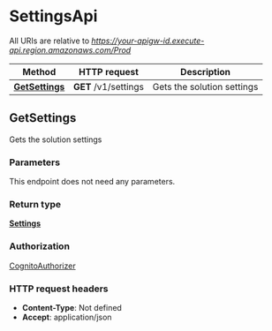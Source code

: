 # SettingsApi

All URIs are relative to *https://your-apigw-id.execute-api.region.amazonaws.com/Prod*

Method | HTTP request | Description
------------- | ------------- | -------------
[**GetSettings**](SettingsApi.md#getsettings) | **GET** /v1/settings | Gets the solution settings


<a name="getsettings"></a>
## **GetSettings**

Gets the solution settings

### Parameters
This endpoint does not need any parameters.

### Return type

[**Settings**](../Models/Settings.md)

### Authorization

[CognitoAuthorizer](../README.md#CognitoAuthorizer)

### HTTP request headers

- **Content-Type**: Not defined
- **Accept**: application/json


